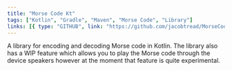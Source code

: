 ```yaml
---
title: "Morse Code Kt"
tags: ["Kotlin", "Gradle", "Maven", "Morse Code", "Library"]
links: [{ type: "GITHUB", link: "https://github.com/jacobtread/MorseCode" }]
---
```


A library for encoding and decoding Morse code in Kotlin. The library also has a WIP
feature which allows you to play the Morse code through the device speakers however at
the moment that feature is quite experimental.
